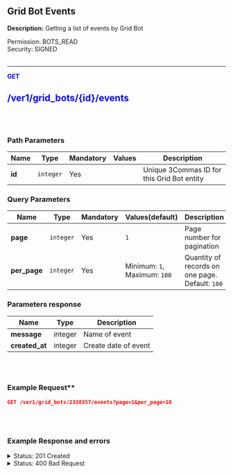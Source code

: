 ## Grid Bot Events<br>

**Description:** Getting a list of events by Grid Bot<br>

Permission: BOTS_READ<br>
Security: SIGNED<br>
<br>

-------- 

<mark style="color:blue;background-color:white" > **GET**

<mark style="color:blue;background-color:white" > **/ver1/grid_bots/{id}/events**
-------- 
<br>
<br>

### Path Parameters<br>

| Name | Type |	Mandatory |	Values	| Description|
|------|------|-----------|-----------------|------------|
|**id**  | `integer` | Yes |	| Unique 3Commas ID for this Grid Bot entity |

### Query Parameters<br>

| Name | Type |	Mandatory |	Values(default)	| Description|
|------|------|-----------|-----------------|------------|
|**page**  | `integer` | Yes |	`1`| Page number for pagination |
|**per_page**  | `integer`	| Yes | Minimum: `1`, Maximum: `100` | Quantity of records on one page.<br>Default: `100` |


### Parameters response<br>
| Name | Type | Description|
|------|------|-----------------|
|**message**  | integer | Name of event |
|**created_at**  | integer | Create date of event |

<br>
<br>

### Example Request**<br>

```json
GET /ver1/grid_bots/2338357/events?page=1&per_page=10
```
<br>
<br>

### Example Response and errors<br>

<details>

<summary>Status: 201 Created</summary><br>

```json
[{
message: Bot Message
created_at: 2021-07-08 08:08:08
},
{
message: Bot Message
created_at: 2021-07-08 08:08:08
},
{
message: Bot Message
created_at: 2021-07-08 08:08:08
},
...
]
```

</details>

<details>
<summary>Status: 400 Bad Request</summary><br>

```json
{
    "error": "record_invalid",
    "error_description": "Invalid parameters",
    "error_attributes": {
        "page": [
            "is missing",
            "does not have a valid value"
        ],
        "per_page": [
            "is missing",
            "does not have a valid value"
        ]
    }
}
```
</details>